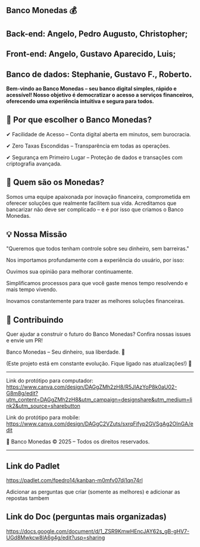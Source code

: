 ## Banco Monedas 💰


## Back-end: Angelo, Pedro Augusto, Christopher;
## Front-end: Angelo, Gustavo Aparecido, Luis;
## Banco de dados: Stephanie, Gustavo F., Roberto.


**Bem-vindo ao Banco Monedas – seu banco digital simples, rápido e acessível! Nosso objetivo é democratizar o acesso a serviços financeiros, oferecendo uma experiência intuitiva e segura para todos.** 

## 🌟 Por que escolher o Banco Monedas?

✔ Facilidade de Acesso – Conta digital aberta em minutos, sem burocracia.

✔ Zero Taxas Escondidas – Transparência em todas as operações.

✔ Segurança em Primeiro Lugar – Proteção de dados e transações com criptografia avançada.

## 🚀 Quem são os Monedas?

Somos uma equipe apaixonada por inovação financeira, comprometida em oferecer soluções que realmente facilitem sua vida. Acreditamos que bancarizar não deve ser complicado – e é por isso que criamos o Banco Monedas.

## 💡 Nossa Missão

"Queremos que todos tenham controle sobre seu dinheiro, sem barreiras."

Nos importamos profundamente com a experiência do usuário, por isso:

Ouvimos sua opinião para melhorar continuamente.

Simplificamos processos para que você gaste menos tempo resolvendo e mais tempo vivendo.

Inovamos constantemente para trazer as melhores soluções financeiras.


## 🤝 Contribuindo

Quer ajudar a construir o futuro do Banco Monedas? Confira nossas issues e envie um PR!

Banco Monedas – Seu dinheiro, sua liberdade. 💙

(Este projeto está em constante evolução. Fique ligado nas atualizações!) 🚀

----------------

Link do protótipo para computador: https://www.canva.com/design/DAGgZMh2zH8/R5JlAzYoP8k0aU02-G8m8g/edit?utm_content=DAGgZMh2zH8&utm_campaign=designshare&utm_medium=link2&utm_source=sharebutton

Link do protótipo para mobile: https://www.canva.com/design/DAGgC2VZuts/sxrqFifyp2GVSgAg2OInGA/edit


🔐 Banco Monedas © 2025 – Todos os direitos reservados.

---------------

## Link do Padlet

https://padlet.com/fpedro14/kanban-m0mfv07dj1qn74rl

   Adicionar as perguntas que criar (somente as melhores)
   e adicionar as repostas tambem

## Link do Doc (perguntas mais organizadas)

https://docs.google.com/document/d/1_ZSR9KmwHEncJAY62s_gB-gHV7-UGd8Mwkcw8lA6g4g/edit?usp=sharing
